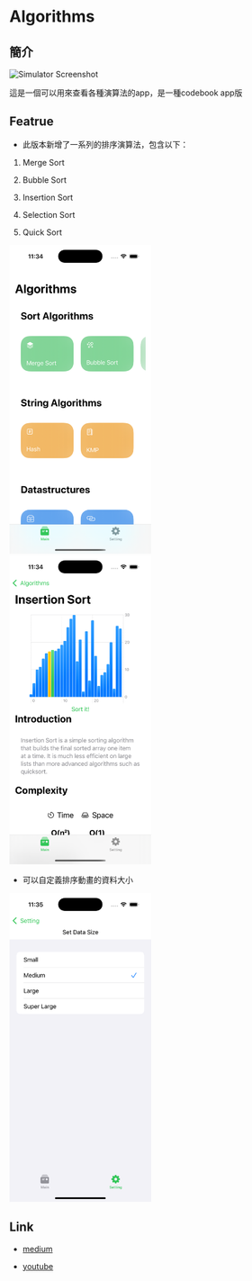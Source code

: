 # Algorithms

## 簡介

<img src="./Screenshot/Simulator Screen Recording - iPhone 16 Pro - 2024-11-08 at 23.54.01.gif" alt="Simulator Screenshot" width="50%">

這是一個可以用來查看各種演算法的app，是一種codebook app版

## Featrue

- 此版本新增了一系列的排序演算法，包含以下：

1. Merge Sort

2. Bubble Sort

3. Insertion Sort

4. Selection Sort

5. Quick Sort

<img src="./Screenshot/Simulator Screenshot - iPhone 16 Pro - 2024-11-08 at 23.34.21.png" alt="Simulator Screenshot" width="50%">

<img src="./Screenshot/Simulator Screenshot - iPhone 16 Pro - 2024-11-08 at 23.34.36.png" alt="Simulator Screenshot" width="50%">

- 可以自定義排序動畫的資料大小

<img src="./Screenshot/Simulator Screenshot - iPhone 16 Pro - 2024-11-08 at 23.35.03.png" alt="Simulator Screenshot" width="50%">

## Link
- [medium](https://medium.com/海大-ios-app-程式設計/ios應用程式開發入門-02-使用-swiftui-製作結合酷炫動畫效果的電子書-app-3e7535251416)

- [youtube](https://youtu.be/bgfz7WQ-1FQ?si=H65UyqgUb43DYf9u)